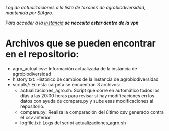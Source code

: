 *Log de actualizaciones a la lista de taxones de agrobiodiversidad, mantenida por SIAgro.*

*Para acceder a la [instancia](http://siagro.conabio.gob.mx:4751/) **se necesita estar dentro de la vpn*** 

# Archivos que se pueden encontrar en el repositorio:
* agro_actual.csv: 
  Información actualizada de la instancia de agrobiodiversidad
* history.txt:
  Histórico de cambios de la instancia de agrobiodiversidad
* scripts/:
  En esta carpeta se encuentran 3 archivos: 
  * actualizaciones_agro.sh: 
    Script que corre en automático todos los días a las 20:00 horas para revisar si hay modificaciones en los datos con ayuda de compare.py y sube esas modificaciones al repositorio.
  * compare.py: 
    Realiza la comparación del último csv generado contra el csv anterior
  * logfile.txt:
    Logs del script actualizaciones_agro.sh

